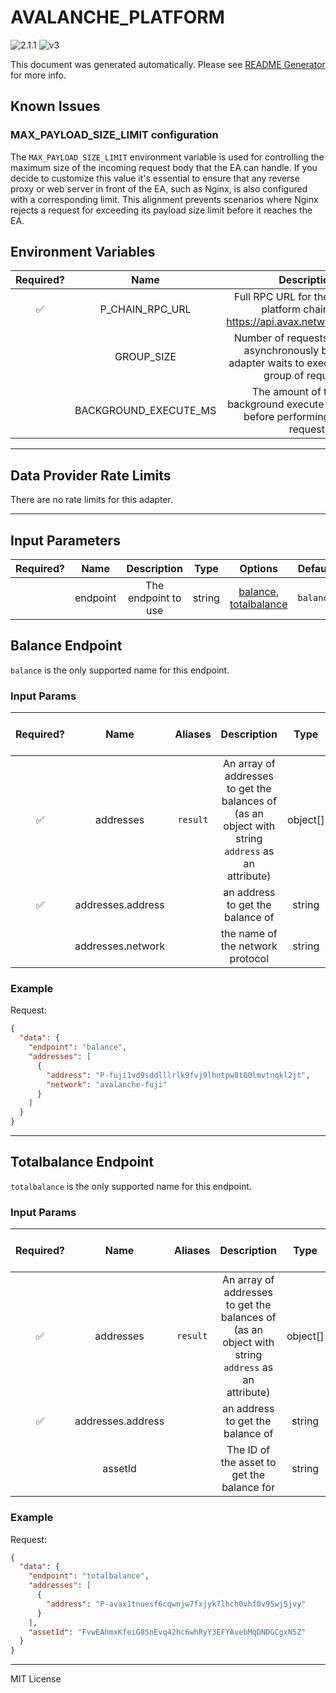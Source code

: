 # AVALANCHE_PLATFORM

![2.1.1](https://img.shields.io/github/package-json/v/smartcontractkit/external-adapters-js?filename=packages/sources/avalanche-platform/package.json) ![v3](https://img.shields.io/badge/framework%20version-v3-blueviolet)

This document was generated automatically. Please see [README Generator](../../scripts#readme-generator) for more info.

## Known Issues

### MAX_PAYLOAD_SIZE_LIMIT configuration

The `MAX_PAYLOAD_SIZE_LIMIT` environment variable is used for controlling the maximum size of the incoming request body that the EA can handle. If you decide to customize this value it's essential to ensure that any reverse proxy or web server in front of the EA, such as Nginx, is also configured with a corresponding limit. This alignment prevents scenarios where Nginx rejects a request for exceeding its payload size limit before it reaches the EA.

## Environment Variables

| Required? |         Name          |                                                 Description                                                  |  Type  | Options | Default |
| :-------: | :-------------------: | :----------------------------------------------------------------------------------------------------------: | :----: | :-----: | :-----: |
|    ✅     |    P_CHAIN_RPC_URL    |            Full RPC URL for the avalanche platform chain (e.g. https://api.avax.network/ext/bc/P)            | string |         |         |
|           |      GROUP_SIZE       | Number of requests to execute asynchronously before the adapter waits to execute the next group of requests. | number |         |  `10`   |
|           | BACKGROUND_EXECUTE_MS |          The amount of time the background execute should sleep before performing the next request           | number |         | `10000` |

---

## Data Provider Rate Limits

There are no rate limits for this adapter.

---

## Input Parameters

| Required? |   Name   |     Description     |  Type  |                               Options                                |  Default  |
| :-------: | :------: | :-----------------: | :----: | :------------------------------------------------------------------: | :-------: |
|           | endpoint | The endpoint to use | string | [balance](#balance-endpoint), [totalbalance](#totalbalance-endpoint) | `balance` |

## Balance Endpoint

`balance` is the only supported name for this endpoint.

### Input Params

| Required? |       Name        | Aliases  |                                            Description                                            |   Type   | Options |   Default   | Depends On | Not Valid With |
| :-------: | :---------------: | :------: | :-----------------------------------------------------------------------------------------------: | :------: | :-----: | :---------: | :--------: | :------------: |
|    ✅     |     addresses     | `result` | An array of addresses to get the balances of (as an object with string `address` as an attribute) | object[] |         |             |            |                |
|    ✅     | addresses.address |          |                                 an address to get the balance of                                  |  string  |         |             |            |                |
|           | addresses.network |          |                                 the name of the network protocol                                  |  string  |         | `avalanche` |            |                |

### Example

Request:

```json
{
  "data": {
    "endpoint": "balance",
    "addresses": [
      {
        "address": "P-fuji1vd9sddlllrlk9fvj9lhntpw8t00lmvtnqkl2jt",
        "network": "avalanche-fuji"
      }
    ]
  }
}
```

---

## Totalbalance Endpoint

`totalbalance` is the only supported name for this endpoint.

### Input Params

| Required? |       Name        | Aliases  |                                            Description                                            |   Type   | Options |                       Default                       | Depends On | Not Valid With |
| :-------: | :---------------: | :------: | :-----------------------------------------------------------------------------------------------: | :------: | :-----: | :-------------------------------------------------: | :--------: | :------------: |
|    ✅     |     addresses     | `result` | An array of addresses to get the balances of (as an object with string `address` as an attribute) | object[] |         |                                                     |            |                |
|    ✅     | addresses.address |          |                                 an address to get the balance of                                  |  string  |         |                                                     |            |                |
|           |      assetId      |          |                            The ID of the asset to get the balance for                             |  string  |         | `FvwEAhmxKfeiG8SnEvq42hc6whRyY3EFYAvebMqDNDGCgxN5Z` |            |                |

### Example

Request:

```json
{
  "data": {
    "endpoint": "totalbalance",
    "addresses": [
      {
        "address": "P-avax1tnuesf6cqwnjw7fxjyk7lhch0vhf0v95wj5jvy"
      }
    ],
    "assetId": "FvwEAhmxKfeiG8SnEvq42hc6whRyY3EFYAvebMqDNDGCgxN5Z"
  }
}
```

---

MIT License
